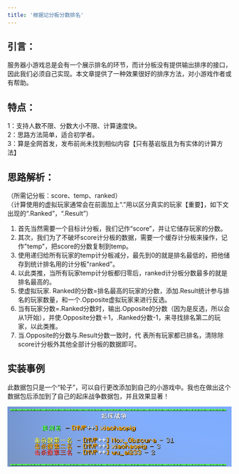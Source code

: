 ```yaml
---
title: '根据记分板分数排名'
---
```


<FeatureHead
    title = 根据记分板分数排名
    authorName = Nox_Obscura
    avatarUrl = '../../_authors/nox_obscura.jpg'
    :socialLinks="[
        { name: 'BiliBili', url: 'https://b23.tv/IMmhdiM' }
    ]"
    resourceLink = 'https://b23.tv/gBF3viI'
/>

## 引言：
服务器小游戏总是会有一个展示排名的环节，而计分板没有提供输出排序的接口，因此我们必须自己实现。本文章提供了一种效果很好的排序方法，对小游戏作者或有帮助。

## 特点：
1：支持人数不限、分数大小不限、计算速度快。  
2：思路方法简单，适合初学者。  
3：算是全网首发，发布前尚未找到相似内容【只有基岩版且为有实体的计算方法】  

## 思路解析：
（所需记分板：score、temp、ranked）  
（计算使用的虚拟玩家通常会在前面加上“.”用以区分真实的玩家【重要】，如下文出现的“.Ranked”，“.Result”）  

1. 首先当然需要一个目标计分板，我们记作“score”，并让它储存玩家的分数。
2. 其次，我们为了不破坏score计分板的数据，需要一个缓存计分板来操作，记作"temp"，把score的分数复制到temp。  
3. 使用递归给所有玩家的temp计分板减分，最先到0的就是排名最低的，把他储存到统计排名用的计分板"ranked"。  
4. 以此类推，当所有玩家temp计分板都归零后，ranked计分板分数最多的就是排名最高的。  
5. 使虚拟玩家. Ranked的分数=排名最高的玩家的分数，添加.Result统计参与排名的玩家数量，和一个.Opposite虚拟玩家来进行反选。  
6. 当有玩家分数=.Ranked分数时，输出.Opposite的分数（因为是反选，所以会从1开始），并使.Opposite分数＋1，.Ranked分数-1，来寻找排名第二的玩家，以此类推。  
7. 当.Opposite的分数与.Result分数一致时，代  表所有玩家都已排名，清除除score计分板外其他全部计分板的数据即可。

## 实装事例
此数据包只是一个“轮子”，可以自行更改添加到自己的小游戏中。我也在做出这个数据包后添加到了自己的起床战争数据包，并且效果显著！

![](1.png)